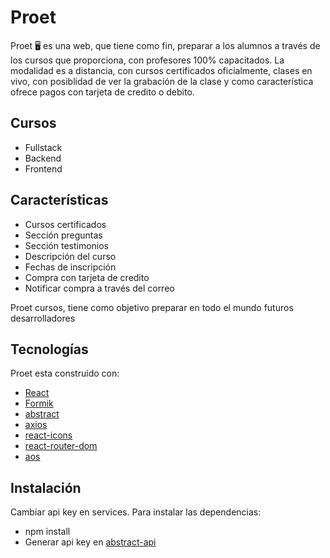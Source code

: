 # Proet 

Proet 🖥️ es una web, que tiene como fin, preparar a los alumnos a través de los cursos que proporciona, con profesores 100% capacitados. 
La modalidad es a distancia, con cursos certificados oficialmente, clases en vivo, con posiblidad de ver la grabación de la clase y como característica ofrece pagos con tarjeta de credito o debito.

## Cursos

- Fullstack
- Backend
- Frontend

## Características
- Cursos certificados
- Sección preguntas
- Sección testimonios
- Descripción del curso
- Fechas de inscripción
- Compra con tarjeta de credito
- Notificar compra a través del correo

Proet cursos, tiene como objetivo preparar en todo el mundo futuros desarrolladores

## Tecnologías
Proet esta construido con:

- [React](https://es.reactjs.org/)
- [Formik](https://formik.org/)
- [abstract](https://www.abstractapi.com/api/email-verification-validation-api)
- [axios](https://axios-http.com/docs/intro)
- [react-icons](https://react-icons.github.io/react-icons/)
- [react-router-dom](https://reactrouter.com/en/main)
- [aos](https://michalsnik.github.io/aos/)

## Instalación 
Cambiar api key en services.
Para instalar las dependencias:

- npm install
- Generar api key en [abstract-api](https://www.abstractapi.com/)